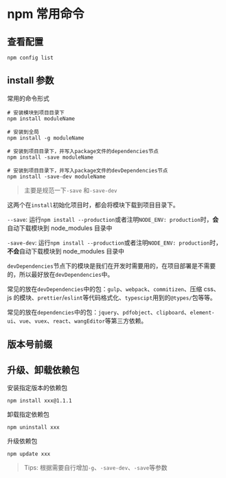 # npm 常用命令

## 查看配置

```shell
npm config list
```

## install 参数

常用的命令形式

```shell
# 安装模块到项目目录下
npm install moduleName

# 安装到全局
npm install -g moduleName

# 安装到项目目录下，并写入package文件的dependencies节点
npm install -save moduleName

# 安装到项目目录下，并写入package文件的devDependencies节点
npm install -save-dev moduleName
```

> 主要是规范一下`-save` 和`-save-dev`

这两个在`install`初始化项目时，都会将模块下载到项目目录下。

`--save`: 运行`npm install --production`或者注明`NODE_ENV: production`时，**会**自动下载模块到 node_modules 目录中

`-save-dev`: 运行`npm install --production`或者注明`NODE_ENV: production`时，**不会**自动下载模块到 node_modules 目录中

`devDependencies`节点下的模块是我们在开发时需要用的，在项目部署是不需要的，所以最好放在`devDependencies`中。

常见的放在`devDependencies`中的包：`gulp`、`webpack`、`commitizen`、压缩 css、js 的模块、`prettier`/`eslint`等代码格式化、`typescipt`用到的`@types/`包等等。

常见的放在`dependencies`中的包：`jquery`、`pdfobject`、`clipboard`、`element-ui`、`vue`、`vuex`、`react`、`wangEditor`等第三方依赖。

## 版本号前缀


## 升级、卸载依赖包

安装指定版本的依赖包
```shell
npm install xxx@1.1.1
```

卸载指定依赖包
```shell
npm uninstall xxx
```

升级依赖包
```shell
npm update xxx
```

> Tips: 根据需要自行增加`-g`、`-save-dev`、`-save`等参数

